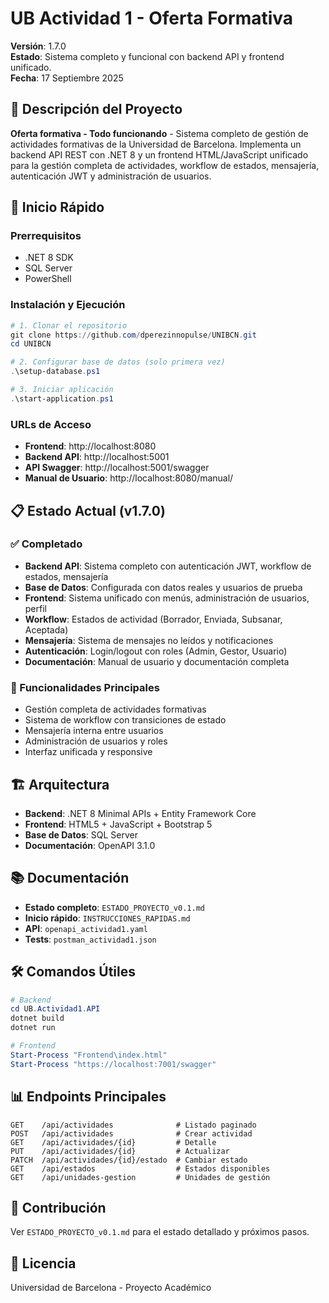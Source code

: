 # UB Actividad 1 - Oferta Formativa

**Versión**: 1.7.0  
**Estado**: Sistema completo y funcional con backend API y frontend unificado.  
**Fecha**: 17 Septiembre 2025

## 🎯 Descripción del Proyecto

**Oferta formativa - Todo funcionando** - Sistema completo de gestión de actividades formativas de la Universidad de Barcelona. Implementa un backend API REST con .NET 8 y un frontend HTML/JavaScript unificado para la gestión completa de actividades, workflow de estados, mensajería, autenticación JWT y administración de usuarios.

## 🚀 Inicio Rápido

### Prerrequisitos
- .NET 8 SDK
- SQL Server
- PowerShell

### Instalación y Ejecución
```powershell
# 1. Clonar el repositorio
git clone https://github.com/dperezinnopulse/UNIBCN.git
cd UNIBCN

# 2. Configurar base de datos (solo primera vez)
.\setup-database.ps1

# 3. Iniciar aplicación
.\start-application.ps1
```

### URLs de Acceso
- **Frontend**: http://localhost:8080
- **Backend API**: http://localhost:5001
- **API Swagger**: http://localhost:5001/swagger
- **Manual de Usuario**: http://localhost:8080/manual/

## 📋 Estado Actual (v1.7.0)

### ✅ Completado
- **Backend API**: Sistema completo con autenticación JWT, workflow de estados, mensajería
- **Base de Datos**: Configurada con datos reales y usuarios de prueba
- **Frontend**: Sistema unificado con menús, administración de usuarios, perfil
- **Workflow**: Estados de actividad (Borrador, Enviada, Subsanar, Aceptada)
- **Mensajería**: Sistema de mensajes no leídos y notificaciones
- **Autenticación**: Login/logout con roles (Admin, Gestor, Usuario)
- **Documentación**: Manual de usuario y documentación completa

### 🚀 Funcionalidades Principales
- Gestión completa de actividades formativas
- Sistema de workflow con transiciones de estado
- Mensajería interna entre usuarios
- Administración de usuarios y roles
- Interfaz unificada y responsive

## 🏗️ Arquitectura

- **Backend**: .NET 8 Minimal APIs + Entity Framework Core
- **Frontend**: HTML5 + JavaScript + Bootstrap 5
- **Base de Datos**: SQL Server
- **Documentación**: OpenAPI 3.1.0

## 📚 Documentación

- **Estado completo**: `ESTADO_PROYECTO_v0.1.md`
- **Inicio rápido**: `INSTRUCCIONES_RAPIDAS.md`
- **API**: `openapi_actividad1.yaml`
- **Tests**: `postman_actividad1.json`

## 🛠️ Comandos Útiles

```powershell
# Backend
cd UB.Actividad1.API
dotnet build
dotnet run

# Frontend
Start-Process "Frontend\index.html"
Start-Process "https://localhost:7001/swagger"
```

## 📊 Endpoints Principales

```
GET    /api/actividades              # Listado paginado
POST   /api/actividades              # Crear actividad
GET    /api/actividades/{id}         # Detalle
PUT    /api/actividades/{id}         # Actualizar
PATCH  /api/actividades/{id}/estado  # Cambiar estado
GET    /api/estados                  # Estados disponibles
GET    /api/unidades-gestion         # Unidades de gestión
```

## 🤝 Contribución

Ver `ESTADO_PROYECTO_v0.1.md` para el estado detallado y próximos pasos.

## 📄 Licencia

Universidad de Barcelona - Proyecto Académico